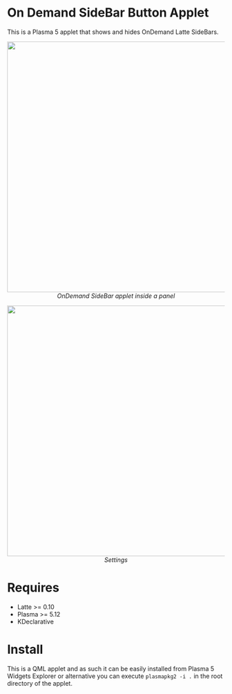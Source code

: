 # On Demand SideBar Button Applet

This is a Plasma 5 applet that shows and hides OnDemand Latte SideBars.

<p align="center">
<img src="https://i.imgur.com/jMs1mQm.png" width="580"><br/>
<i>OnDemand SideBar applet inside a panel</i>
</p>

<p align="center">
<img src="https://i.imgur.com/Rb05uqb.png" width="580"><br/>
<i>Settings</i>
</p>

# Requires

- Latte >= 0.10
- Plasma >= 5.12
- KDeclarative

# Install

This is a QML applet and as such it can be easily installed from Plasma 5 Widgets Explorer or alternative you can execute `plasmapkg2 -i .` in the root directory of the applet.


